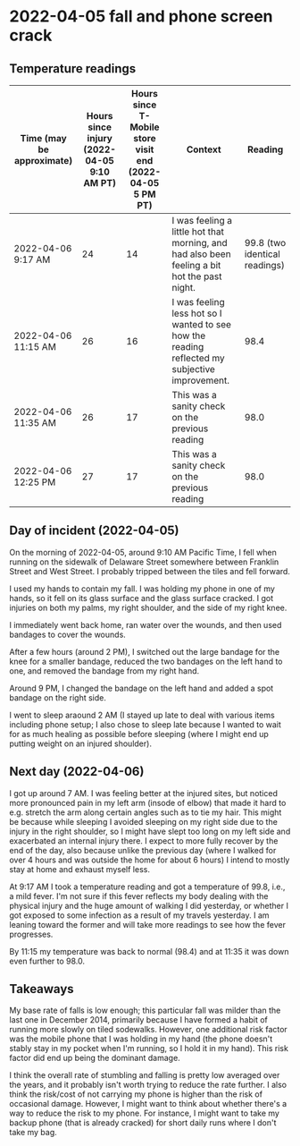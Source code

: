 # 2022-04-05 fall and phone screen crack

## Temperature readings

Time (may be approximate) | Hours since injury (2022-04-05 9:10 AM PT) | Hours since T-Mobile store visit end (2022-04-05 5 PM PT) | Context | Reading
-- | -- | -- | -- | --
2022-04-06 9:17 AM | 24 | 14 | I was feeling a little hot that morning, and had also been feeling a bit hot the past night. | 99.8 (two identical readings)
2022-04-06 11:15 AM | 26 | 16 | I was feeling less hot so I wanted to see how the reading reflected my subjective improvement. | 98.4
2022-04-06 11:35 AM | 26 | 17 | This was a sanity check on the previous reading | 98.0
2022-04-06 12:25 PM | 27 | 17 | This was a sanity check on the previous reading | 98.0

## Day of incident (2022-04-05)

On the morning of 2022-04-05, around 9:10 AM Pacific Time, I fell when
running on the sidewalk of Delaware Street somewhere between Franklin
Street and West Street. I probably tripped between the tiles and fell
forward.

I used my hands to contain my fall. I was holding my phone in one of
my hands, so it fell on its glass surface and the glass surface
cracked. I got injuries on both my palms, my right shoulder, and the
side of my right knee.

I immediately went back home, ran water over the wounds, and then used
bandages to cover the wounds.

After a few hours (around 2 PM), I switched out the large bandage for
the knee for a smaller bandage, reduced the two bandages on the left
hand to one, and removed the bandage from my right hand.

Around 9 PM, I changed the bandage on the left hand and added a spot
bandage on the right side.

I went to sleep araound 2 AM (I stayed up late to deal with various
items including phone setup; I also chose to sleep late because I
wanted to wait for as much healing as possible before sleeping (where
I might end up putting weight on an injured shoulder).

## Next day (2022-04-06)

I got up around 7 AM. I was feeling better at the injured sites, but
noticed more pronounced pain in my left arm (insode of elbow) that
made it hard to e.g. stretch the arm along certain angles such as to
tie my hair. This might be because while sleeping I avoided sleeping
on my right side due to the injury in the right shoulder, so I might
have slept too long on my left side and exacerbated an internal injury
there. I expect to more fully recover by the end of the day, also
because unlike the previous day (where I walked for over 4 hours and
was outside the home for about 6 hours) I intend to mostly stay at
home and exhaust myself less.

At 9:17 AM I took a temperature reading and got a temperature of 99.8,
i.e., a mild fever. I'm not sure if this fever reflects my body
dealing with the physical injury and the huge amount of walking I did
yesterday, or whether I got exposed to some infection as a result of
my travels yesterday. I am leaning toward the former and will take
more readings to see how the fever progresses.

By 11:15 my temperature was back to normal (98.4) and at 11:35 it was
down even further to 98.0.

## Takeaways

My base rate of falls is low enough; this particular fall was milder
than the last one in December 2014, primarily because I have formed a
habit of running more slowly on tiled sodewalks. However, one
additional risk factor was the mobile phone that I was holding in my
hand (the phone doesn't stably stay in my pocket when I'm running, so
I hold it in my hand). This risk factor did end up being the dominant
damage.

I think the overall rate of stumbling and falling is pretty low
averaged over the years, and it probably isn't worth trying to reduce
the rate further. I also think the risk/cost of not carrying my phone
is higher than the risk of occasional damage. However, I might want to
think about whether there's a way to reduce the risk to my phone. For
instance, I might want to take my backup phone (that is already
cracked) for short daily runs where I don't take my bag.
